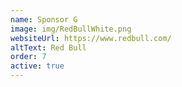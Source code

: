 ```yaml
---
name: Sponsor G
image: img/RedBullWhite.png
websiteUrl: https://www.redbull.com/
altText: Red Bull
order: 7
active: true
---
```

